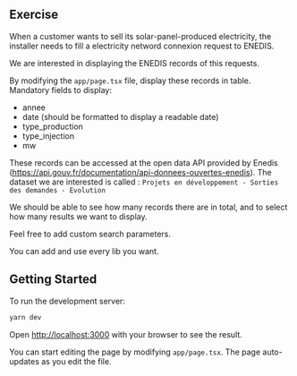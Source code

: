 ## Exercise
When a customer wants to sell its solar-panel-produced electricity, the installer needs to fill a electricity netword connexion request to ENEDIS.

We are interested in displaying the ENEDIS records of this requests.

By modifying the `app/page.tsx` file, display these records in table. Mandatory fields to display:
* annee
* date (should be formatted to display a readable date)
* type_production
* type_injection
* mw

These records can be accessed at the open data API provided by Enedis (https://api.gouv.fr/documentation/api-donnees-ouvertes-enedis). The dataset we are interested is called : `Projets en développement - Sorties des demandes - Evolution`

We should be able to see how many records there are in total, and to select how many results we want to display.

Feel free to add custom search parameters.

You can add and use every lib you want.
## Getting Started

To run the development server:

```bash
yarn dev
```

Open [http://localhost:3000](http://localhost:3000) with your browser to see the result.

You can start editing the page by modifying `app/page.tsx`. The page auto-updates as you edit the file.
